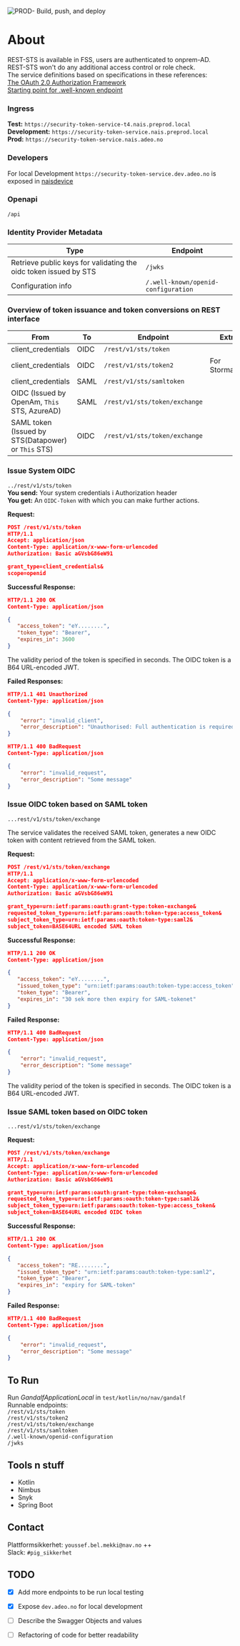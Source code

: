 ![PROD- Build, push, and deploy](https://github.com/navikt/gandalf/workflows/PROD-%20Build,%20push,%20and%20deploy/badge.svg)

# About
REST-STS is available in FSS, users are authenticated to onprem-AD.  
REST-STS won't do any additional access control or role check.  
The service definitions based on specifications in these references:  
[The OAuth 2.0 Authorization Framework](https://tools.ietf.org/html/rfc6749)  
[Starting point for .well-known endpoint](https://openid.net/specs/openid-connect-discovery-1_0.html#ProviderMetadata)  

### Ingress
**Test:** `https://security-token-service-t4.nais.preprod.local`  
**Development:** `https://security-token-service.nais.preprod.local`  
**Prod:** `https://security-token-service.nais.adeo.no`  

### Developers
For local Development `https://security-token-service.dev.adeo.no` is exposed in [naisdevice](https://doc.nais.io/device)

### Openapi
`/api`  

### Identity Provider Metadata
| Type              | Endpoint              |
|-----------------------|-----------------------|
| Retrieve public keys for validating the oidc token issued by STS    | `/jwks`                  |
| Configuration info    | `/.well-known/openid-configuration`                  |

### Overview of token issuance and token conversions on REST interface
| From              | To                  | Endpoint              | Extra                                            |
|-----------------------|-----------------------|-----------------------|--------------------------------------------------|
| client_credentials               | OIDC                | `/rest/v1/sts/token`                  |                             |
| client_credentials        | OIDC                | `/rest/v1/sts/token2`                   | For Stormaskin   |
| client_credentials          | SAML               |  `/rest/v1/sts/samltoken`             | 
| OIDC (Issued by OpenAm, `This` STS, AzureAD)      |  SAML     | `/rest/v1/sts/token/exchange`                   |                          |
| SAML token (Issued by STS(Datapower) or `This` STS)                   | OIDC     | `/rest/v1/sts/token/exchange`                   |           |

### Issue System OIDC
`../rest/v1/sts/token`  
**You send:**  Your system credentials i Authorization header  
**You get:** An `OIDC-Token` with which you can make further actions.  

**Request:**

```json
POST /rest/v1/sts/token 
HTTP/1.1
Accept: application/json
Content-Type: application/x-www-form-urlencoded
Authorization: Basic aGVsbG86eW91

grant_type=client_credentials&
scope=openid
```

**Successful Response:**

```json
HTTP/1.1 200 OK
Content-Type: application/json

{
   "access_token": "eY........",
   "token_type": "Bearer",
   "expires_in": 3600
}
```

The validity period of the token is specified in seconds. The OIDC token is a B64 URL-encoded JWT.

**Failed Responses:**
```json
HTTP/1.1 401 Unauthorized
Content-Type: application/json

{
    "error": "invalid_client",
    "error_description": "Unauthorised: Full authentication is required to access this resource"
}
```
```json
HTTP/1.1 400 BadRequest
Content-Type: application/json

{
    "error": "invalid_request",
    "error_description": "Some message"
}
```

### Issue OIDC token based on SAML token
`...rest/v1/sts/token/exchange`

The service validates the received SAML token, generates a new OIDC token with content retrieved from the SAML token.

**Request:**

```json
POST /rest/v1/sts/token/exchange 
HTTP/1.1
Accept: application/x-www-form-urlencoded
Content-Type: application/x-www-form-urlencoded
Authorization: Basic aGVsbG86eW91

grant_type=urn:ietf:params:oauth:grant-type:token-exchange&
requested_token_type=urn:ietf:params:oauth:token-type:access_token&
subject_token_type=urn:ietf:params:oauth:token-type:saml2&
subject_token=BASE64URL encoded SAML token
```

**Successful Response:**

```json
HTTP/1.1 200 OK
Content-Type: application/json

{
   "access_token": "eY........",
   "issued_token_type": "urn:ietf:params:oauth:token-type:access_token",
   "token_type": "Bearer",
   "expires_in": "30 sek more then expiry for SAML-tokenet"
}
```

**Failed Response:**

```json
HTTP/1.1 400 BadRequest
Content-Type: application/json

{
    "error": "invalid_request",
    "error_description": "Some message"
}
```

The validity period of the token is specified in seconds. The OIDC token is a B64 URL-encoded JWT.

### Issue SAML token based on OIDC token
`...rest/v1/sts/token/exchange`

**Request:**

```json
POST /rest/v1/sts/token/exchange 
HTTP/1.1
Accept: application/x-www-form-urlencoded
Content-Type: application/x-www-form-urlencoded
Authorization: Basic aGVsbG86eW91

grant_type=urn:ietf:params:oauth:grant-type:token-exchange&
requested_token_type=urn:ietf:params:oauth:token-type:saml2&
subject_token_type=urn:ietf:params:oauth:token-type:access_token&
subject_token=BASE64URL encoded OIDC token
```

**Successful Response:**

```json
HTTP/1.1 200 OK
Content-Type: application/json

{
   "access_token": "RE........",
   "issued_token_type": "urn:ietf:params:oauth:token-type:saml2",
   "token_type": "Bearer",
   "expires_in": "expiry for SAML-token"
}
```

**Failed Response:**

```json
HTTP/1.1 400 BadRequest
Content-Type: application/json

{
    "error": "invalid_request",
    "error_description": "Some message"
}
```

## To Run
Run _GandalfApplicationLocal_ in `test/kotlin/no/nav/gandalf`  
Runnable endpoints:  
`/rest/v1/sts/token`  
`/rest/v1/sts/token2`  
`/rest/v1/sts/token/exchange`  
`/rest/v1/sts/samltoken`  
`/.well-known/openid-configuration`  
`/jwks`  

## Tools n stuff
* Kotlin  
* Nimbus  
* Snyk
* Spring Boot

## Contact
Plattformsikkerhet: `youssef.bel.mekki@nav.no` ++  
Slack: `#pig_sikkerhet`

## TODO
- [x] Add more endpoints to be run local testing  
- [x] Expose `dev.adeo.no` for local development  
- [ ] Describe the Swagger Objects and values
- [ ] Refactoring of code for better readability


